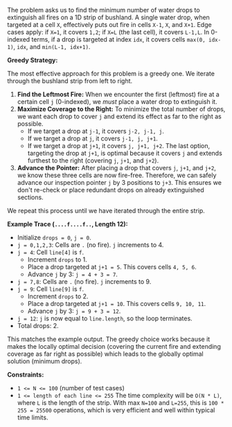 The problem asks us to find the minimum number of water drops to extinguish all fires on a 1D strip of bushland. A single water drop, when targeted at a cell `X`, effectively puts out fire in cells `X-1`, `X`, and `X+1`. Edge cases apply: if `X=1`, it covers `1,2`; if `X=L` (the last cell), it covers `L-1,L`. In 0-indexed terms, if a drop is targeted at index `idx`, it covers cells `max(0, idx-1)`, `idx`, and `min(L-1, idx+1)`.

**Greedy Strategy:**

The most effective approach for this problem is a greedy one. We iterate through the bushland strip from left to right.

1.  **Find the Leftmost Fire:** When we encounter the first (leftmost) fire at a certain cell `j` (0-indexed), we *must* place a water drop to extinguish it.
2.  **Maximize Coverage to the Right:** To minimize the total number of drops, we want each drop to cover `j` and extend its effect as far to the right as possible.
    *   If we target a drop at `j-1`, it covers `j-2, j-1, j`.
    *   If we target a drop at `j`, it covers `j-1, j, j+1`.
    *   If we target a drop at `j+1`, it covers `j, j+1, j+2`.
    The last option, targeting the drop at `j+1`, is optimal because it covers `j` and extends furthest to the right (covering `j`, `j+1`, and `j+2`).
3.  **Advance the Pointer:** After placing a drop that covers `j`, `j+1`, and `j+2`, we know these three cells are now fire-free. Therefore, we can safely advance our inspection pointer `j` by 3 positions to `j+3`. This ensures we don't re-check or place redundant drops on already extinguished sections.

We repeat this process until we have iterated through the entire strip.

**Example Trace (`....f....f..`, Length 12):**

*   Initialize `drops = 0`, `j = 0`.
*   `j = 0,1,2,3`: Cells are `.` (no fire). `j` increments to 4.
*   `j = 4`: Cell `line[4]` is `f`.
    *   Increment `drops` to 1.
    *   Place a drop targeted at `j+1 = 5`. This covers cells `4, 5, 6`.
    *   Advance `j` by 3: `j = 4 + 3 = 7`.
*   `j = 7,8`: Cells are `.` (no fire). `j` increments to 9.
*   `j = 9`: Cell `line[9]` is `f`.
    *   Increment `drops` to 2.
    *   Place a drop targeted at `j+1 = 10`. This covers cells `9, 10, 11`.
    *   Advance `j` by 3: `j = 9 + 3 = 12`.
*   `j = 12`: `j` is now equal to `line.length`, so the loop terminates.
*   Total drops: 2.

This matches the example output. The greedy choice works because it makes the locally optimal decision (covering the current fire and extending coverage as far right as possible) which leads to the globally optimal solution (minimum drops).

**Constraints:**
*   `1 <= N <= 100` (number of test cases)
*   `1 <= length of each line <= 255`
The time complexity will be `O(N * L)`, where `L` is the length of the strip. With max `N=100` and `L=255`, this is `100 * 255 = 25500` operations, which is very efficient and well within typical time limits.